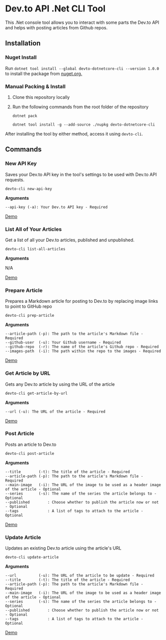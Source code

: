 # Dev.to API .Net CLI Tool

This .Net console tool allows you to interact with some parts the Dev.to API and helps with posting articles from Github repos.

## Installation

### Nuget Install

Run `dotnet tool install --global devto-dotnetcore-cli --version 1.0.0` to install the package from [nuget.org.](https://www.nuget.org/packages/devto-dotnetcore-cli/1.0.0nuget.org)

### Manual Packing & Install

1. Clone this repository locally
2. Run the following commands from the root folder of the repository

    ```
    dotnet pack

    dotnet tool install -g --add-source ./nupkg devto-dotnetcore-cli
    ```


After installing the tool by either method, access it using `devto-cli`.

## Commands

### New API Key

Saves your Dev.to API key in the tool's settings to be used with Dev.to API requests.

`devto-cli new-api-key`

**Arguments**

```
--api-key (-a): Your Dev.to API key - Required
```

[Demo]()

### List All of Your Articles

Get a list of all your Dev.to articles, published and unpublished.

`devto-cli list-all-articles`

**Arguments**

N/A

[Demo]()

### Prepare Article

Prepares a Markdown article for posting to Dev.to by replacing image links to point to GitHub repo

`devto-cli prep-article`

**Arguments**

```
--article-path (-p): The path to the article's Markdown file - Required
--github-user  (-u): Your Github username - Required
--github-repo  (-r): The name of the article's Github repo - Required
--images-path  (-i): The path within the repo to the images - Required
```

[Demo]()

### Get Article by URL

Gets any Dev.to article by using the URL of the article

`devto-cli get-article-by-url`

**Arguments**

```
--url (-u): The URL of the article - Required
```

[Demo]()

### Post Article

Posts an article to Dev.to

`devto-cli post-article`

**Arguments**

```
--title        (-t): The title of the article - Required
--article-path (-p): The path to the article's Markdown file - Required
--main-image   (-i): The URL of the image to be used as a header image of the article - Optional
--series       (-s): The name of the series the article belongs to - Optional
--published        : Choose whether to publish the article now or not - Optional
--tags             : A list of tags to attach to the article - Optional
```

[Demo]()

### Update Article

Updates an existing Dev.to article using the article's URL

`devto-cli update-article`

**Arguments**

```
--url          (-u): The URL of the article to be update - Required
--title        (-t): The title of the article - Required
--article-path (-p): The path to the article's Markdown file - Required
--main-image   (-i): The URL of the image to be used as a header image of the article - Optional
--series       (-s): The name of the series the article belongs to - Optional
--published        : Choose whether to publish the article now or not - Optional
--tags             : A list of tags to attach to the article - Optional
```

[Demo]()
